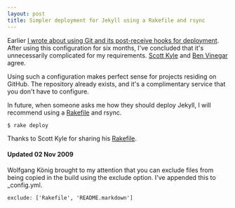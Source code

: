 ```yaml
---
layout: post
title: Simpler deployment for Jekyll using a Rakefile and rsync
---
```


Earlier [I wrote about using Git and its post-receive hooks for deployment](/2009/04/29/jekyll-meets-dreamhost-automated-deployment-for-jekyll-with-git.html). After using this configuration for six months, I've concluded that it's unnecessarily complicated for my requirements. [Scott Kyle](http://appden.com/personal/journey-to-jekyll/) and [Ben Vinegar](http://www.benlog.org/2009/10/8/blog-now-powered-by-jekyll/) agree.

Using such a configuration makes perfect sense for projects residing on GitHub. The repository already exists, and it's a complimentary service that you don't have to configure.

In future, when someone asks me how they should deploy Jekyll, I will recommend using a [Rakefile](http://github.com/tatey/tatey.com/blob/master/Rakefile) and rsync.

`$ rake deploy`

Thanks to Scott Kyle for sharing his [Rakefile](http://github.com/appden/appden.github.com/blob/master/Rakefile).

#### Updated 02 Nov 2009

Wolfgang König brought to my attention that you can exclude files from being copied in the build using the exclude option. I've appended this to \_config.yml.

`exclude: ['Rakefile', 'README.markdown']`
